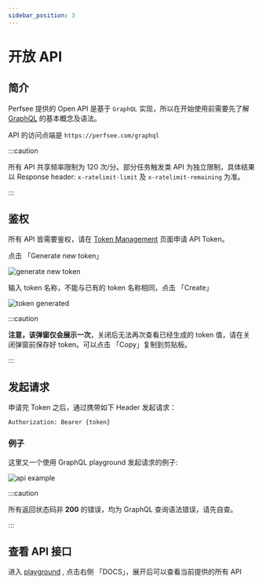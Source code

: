 ```yaml
---
sidebar_position: 3
---
```


# 开放 API

## 简介

Perfsee 提供的 Open API 是基于 `GraphQL` 实现，所以在开始使用前需要先了解 [GraphQL](https://graphql.org/) 的基本概念及语法。

API 的访问点端是 `https://perfsee.com/graphql`

:::caution

所有 API 共享频率限制为 120 次/分。部分任务触发类 API 为独立限制，具体结果以 Response header: `x-ratelimit-limit` 及 `x-ratelimit-remaining` 为准。

:::

## 鉴权

所有 API 皆需要鉴权，请在 [Token Management](https://perfsee.com/me/access-token) 页面申请 API Token。

点击 「Generate new token」

![generate new token](/api/generate-new-token.png)

输入 token 名称，不能与已有的 token 名称相同，点击 「Create」

![token generated](/api/token-generated.png)

:::caution

**注意，该弹窗仅会展示一次**，关闭后无法再次查看已经生成的 token 值，请在关闭弹窗前保存好 token。可以点击 「Copy」复制到剪贴板。

:::

## 发起请求

申请完 Token 之后，通过携带如下 Header 发起请求：

```
Authorization: Bearer {token}
```

### 例子

这里又一个使用 GraphQL playground 发起请求的例子:

![api example](/api/request.png)

:::caution

所有返回状态码非 **200** 的错误，均为 GraphQL 查询语法错误，请先自查。

:::

## 查看 API 接口

进入 [playground](https://perfsee.com/graphql) , 点击右侧 「DOCS」，展开后可以查看当前提供的所有 API
